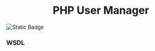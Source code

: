 <h1 style="text-align: center;">PHP User Manager</h1>

![Static Badge](https://img.shields.io/badge/php-blue)  

### WSDL
